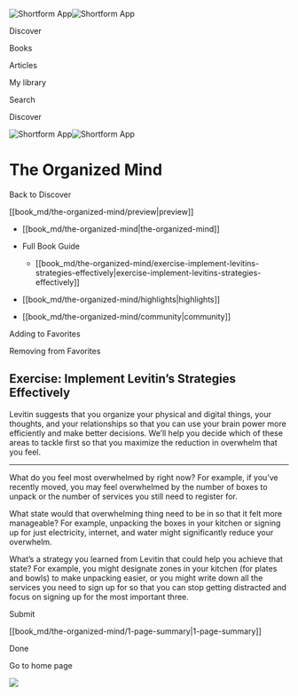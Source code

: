 ![Shortform App](/img/logo.36a2399e.svg)![Shortform App](/img/logo-dark.70c1b072.svg)

Discover

Books

Articles

My library

Search

Discover

![Shortform App](/img/logo.36a2399e.svg)![Shortform App](/img/logo-dark.70c1b072.svg)

# The Organized Mind

Back to Discover

[[book_md/the-organized-mind/preview|preview]]

  * [[book_md/the-organized-mind|the-organized-mind]]
  * Full Book Guide

    * [[book_md/the-organized-mind/exercise-implement-levitins-strategies-effectively|exercise-implement-levitins-strategies-effectively]]
  * [[book_md/the-organized-mind/highlights|highlights]]
  * [[book_md/the-organized-mind/community|community]]



Adding to Favorites 

Removing from Favorites 

## Exercise: Implement Levitin’s Strategies Effectively

Levitin suggests that you organize your physical and digital things, your thoughts, and your relationships so that you can use your brain power more efficiently and make better decisions. We’ll help you decide which of these areas to tackle first so that you maximize the reduction in overwhelm that you feel.

* * *

What do you feel most overwhelmed by right now? For example, if you’ve recently moved, you may feel overwhelmed by the number of boxes to unpack or the number of services you still need to register for.

What state would that overwhelming thing need to be in so that it felt more manageable? For example, unpacking the boxes in your kitchen or signing up for just electricity, internet, and water might significantly reduce your overwhelm.

What’s a strategy you learned from Levitin that could help you achieve that state? For example, you might designate zones in your kitchen (for plates and bowls) to make unpacking easier, or you might write down all the services you need to sign up for so that you can stop getting distracted and focus on signing up for the most important three.

Submit 

[[book_md/the-organized-mind/1-page-summary|1-page-summary]]

Done

Go to home page 

![](https://bat.bing.com/action/0?ti=56018282&Ver=2&mid=4fb3bc6e-d642-4f7a-a5e4-9573298e4e23&sid=1711133063fa11eebdec89a8b8ae3bbc&vid=171147a063fa11eea7440fcfeb230d96&vids=0&msclkid=N&pi=0&lg=en-US&sw=800&sh=600&sc=24&nwd=1&tl=Shortform%20%7C%20Book&p=https%3A%2F%2Fwww.shortform.com%2Fapp%2Fbook%2Fthe-organized-mind%2Fexercise-implement-levitins-strategies-effectively&r=&lt=505&evt=pageLoad&sv=1&rn=484247)
